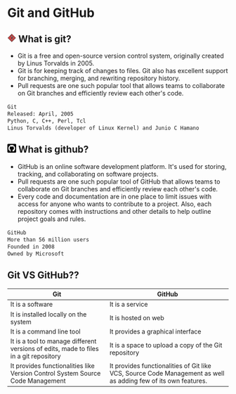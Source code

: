 # Git and GitHub

## <img src="images/git.png" alt="git-logo" width="20px"> What is git?

- Git is a free and open-source version control system, originally created by Linus Torvalds in 2005. ​
- Git is for keeping track of changes to files. Git also has excellent support for branching, merging, and rewriting repository history​.
- Pull requests are one such popular tool that allows teams to collaborate on Git branches and efficiently review each other's code.​

```markdownlint
Git​
Released: April, 2005​
Python, C, C++, Perl, Tcl​
Linus Torvalds (developer of Linux Kernel) and Junio C Hamano
```

## <img src="images/github.png" alt="git-logo" width="20px"> What is github?

- GitHub is an online software development platform. It's used for storing, tracking, and collaborating on software projects.​
- Pull requests are one such popular tool of GitHub that allows teams to collaborate on Git branches and efficiently review each other's code.​
- Every code and documentation are in one place to limit issues with access for anyone who wants to contribute to a project. Also, each repository comes with instructions and other details to help outline project goals and rules.​

```markdownlint
GitHub​
More than 56 million users​
Founded in 2008​
Owned by Microsoft
```

## Git VS GitHub??

| Git                                                                                   | GitHub                                                                                                         |
| ------------------------------------------------------------------------------------- | -------------------------------------------------------------------------------------------------------------- |
| It is a software                                                                      | It is a service                                                                                                |
| It is installed locally on the system                                                 | It is hosted on web                                                                                            |
| It is a command line tool                                                             | It provides a graphical interface                                                                              |
| It is a tool to manage different versions of edits, made to files in a git repository | It is a space to upload a copy of the Git repository                                                           |
| It provides functionalities like Version Control System Source Code Management        | It provides functionalities of Git like VCS, Source Code Management as well as adding few of its own features. |
